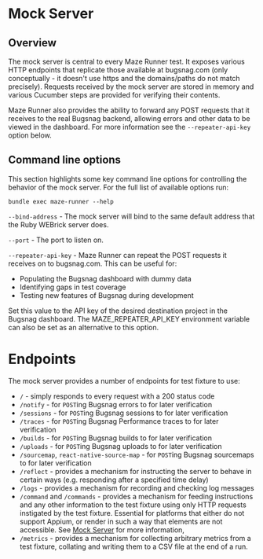 # Mock Server

## Overview

The mock server is central to every Maze Runner test.  It exposes various HTTP endpoints that replicate those available at bugsnag.com (only conceptually - it doesn't use https and the domains/paths do not match precisely).  Requests received by the mock server are stored in memory and various Cucumber steps are provided for verifying their contents.

Maze Runner also provides the ability to forward any POST requests that it receives to the real Bugsnag backend, allowing errors and other data to be viewed in the dashboard.  For more information see the `--repeater-api-key` option below.

## Command line options

This section highlights some key command line options for controlling the behavior of the mock server.  For the full list of available options run:
```
bundle exec maze-runner --help
```

`--bind-address` - The mock server will bind to the same default address that the Ruby WEBrick server does.

`--port` - The port to listen on.

`--repeater-api-key` - Maze Runner can repeat the POST requests it receives on to bugsnag.com.  This can be useful for:

  - Populating the Bugsnag dashboard with dummy data
  - Identifying gaps in test coverage
  - Testing new features of Bugsnag during development

Set this value to the API key of the desired destination project in the Bugsnag dashboard.  The MAZE_REPEATER_API_KEY environment variable can also be set as an alternative to this option.

# Endpoints

The mock server provides a number of endpoints for test fixture to use:

- `/` - simply responds to every request with a 200 status code
- `/notify` - for `POST`ing Bugsnag errors to for later verification
- `/sessions` - for `POST`ing Bugsnag sessions to for later verification
- `/traces` - for `POST`ing Bugsnag Performance traces to for later verification
- `/builds` - for `POST`ing Bugsnag builds to for later verification
- `/uploads` - for `POST`ing Bugsnag uploads to for later verification
- `/sourcemap`, `react-native-source-map` - for `POST`ing Bugsnag sourcemaps to for later verification
- `/reflect` - provides a mechanism for instructing the server to behave in certain ways (e.g. responding after a specified time delay)
- `/logs` - provides a mechanism for recording and checking log messages
- `/command` and `/commands` - provides a mechanism for feeding instructions and any other information to the test fixture using only HTTP requests instigated by the test fixture.  Essential for platforms that either do not support Appium, or render in such a way that elements are not accessible.  See [Mock Server](./Commands.md) for more information,
- `/metrics` - provides a mechanism for collecting arbitrary metrics from a test fixture, collating and writing them to a CSV file at the end of a run.

